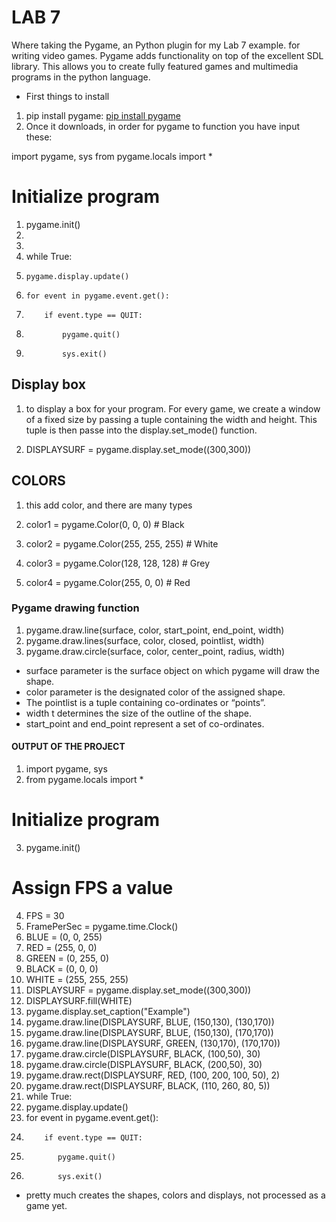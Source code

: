 #  LAB 7

Where taking the Pygame, an Python plugin for my Lab 7 example.  for writing video games. Pygame adds functionality on top of the excellent SDL library. This allows you to create fully featured games and multimedia programs in the python language. 

*  First things to install

1. pip install pygame: [pip install pygame](https://www.geeksforgeeks.org/how-to-install-pygame-in-windows/)
2. Once it downloads, in order for pygame  to function you have input these:

import pygame, sys
from pygame.locals import *
 
# Initialize program
1. pygame.init()
2. 
3. 
4. while True:
5.     pygame.display.update()
6.     for event in pygame.event.get():
7.         if event.type == QUIT:
8.             pygame.quit()
9.             sys.exit()

## Display box
1. to display a box for your program. For every game, we create a window of a fixed size by passing a tuple containing the width and height. This tuple is then passe into the display.set_mode() function.

2. DISPLAYSURF = pygame.display.set_mode((300,300))

## COLORS
1. this add color, and there are many types 

2. color1 = pygame.Color(0, 0, 0)         # Black
3. color2 = pygame.Color(255, 255, 255)   # White
4. color3 = pygame.Color(128, 128, 128)   # Grey
5. color4 = pygame.Color(255, 0, 0)       # Red
### Pygame drawing function
1. pygame.draw.line(surface, color, start_point, end_point, width)
2. pygame.draw.lines(surface, color, closed, pointlist, width)
3. pygame.draw.circle(surface, color, center_point, radius, width)

* surface parameter is the surface object on which pygame will draw the shape.
* color parameter is the designated color of the assigned shape.
* The pointlist  is a tuple containing co-ordinates or “points”. 
* width t determines the size of the outline of the shape.
* start_point and end_point represent a set of co-ordinates. 

#### OUTPUT OF THE PROJECT
1.  import pygame, sys
2. from pygame.locals import *
 
# Initialize program
3. pygame.init()
# Assign FPS a value
 4. FPS = 30
 5. FramePerSec = pygame.time.Clock()
 6. BLUE  = (0, 0, 255)
 7.  RED   = (255, 0, 0)
8. GREEN = (0, 255, 0)
9. BLACK = (0, 0, 0)
10. WHITE = (255, 255, 255)
11. DISPLAYSURF = pygame.display.set_mode((300,300))
12. DISPLAYSURF.fill(WHITE)
13. pygame.display.set_caption("Example")
14. pygame.draw.line(DISPLAYSURF, BLUE, (150,130), (130,170))
15. pygame.draw.line(DISPLAYSURF, BLUE, (150,130), (170,170))
16. pygame.draw.line(DISPLAYSURF, GREEN, (130,170), (170,170))
17. pygame.draw.circle(DISPLAYSURF, BLACK, (100,50), 30)
18. pygame.draw.circle(DISPLAYSURF, BLACK, (200,50), 30)
19. pygame.draw.rect(DISPLAYSURF, RED, (100, 200, 100, 50), 2)
20. pygame.draw.rect(DISPLAYSURF, BLACK, (110, 260, 80, 5))
21. while True:
22.   pygame.display.update()
23.   for event in pygame.event.get():
24.         if event.type == QUIT:
25.            pygame.quit()
26.            sys.exit()
   

* pretty much creates the shapes, colors and displays, not processed as a game yet.